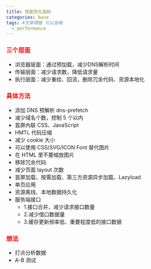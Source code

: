 ```yaml
---
title: 性能优化指标
categories: base
tags: #文章標籤 可以省略
  - performance
---
```


### <font color="red">三个层面</font>

- 浏览器层面：通过预加载，减少DNS解析时间
- 传输层面：减少请求数，降低请求量
- 执行层面：减少重绘、回流，删除冗余代码、资源本地化

### <font color="red">具体方法</font>

- 添加 DNS 预解析 dns-prefetch
- 减少域名个数，控制 5 个以内
- 首屏內联 CSS、JavaScript
- HMTL 代码压缩
- 减少 cookie 大小
- 可以使用 CSS/SVG/ICON Font 替代图片
- 在 HTML 里不要缩放图片
- 移除冗余代码
- 减少页面 layout 次数
- 首屏加载、按需加载、第三方资源异步加载、Lazyload
- 单页应用
- 资源离线、本地数据持久化
- 服务端接口
	- 1.接口合并，减少请求接口数量
	- 2.减少借口数据量
	- 3.缓存更新频率低、重要程度低的接口数据

### <font color="red">想法</font>

- 打点分析数据
- A-B 测试
